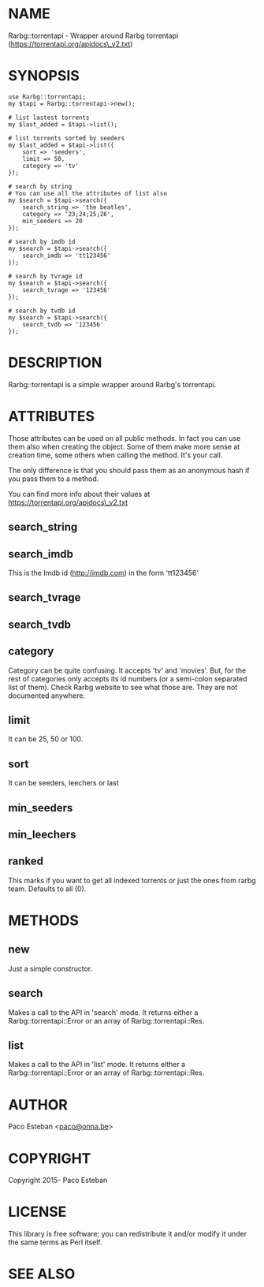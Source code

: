# NAME

Rarbg::torrentapi - Wrapper around Rarbg torrentapi (https://torrentapi.org/apidocs\_v2.txt)

# SYNOPSIS

    use Rarbg::torrentapi;
    my $tapi = Rarbg::torrentapi->new();
    
    # list lastest torrents
    my $last_added = $tapi->list();
    
    # list torrents sorted by seeders
    my $last_added = $tapi->list({
        sort => 'seeders',
        limit => 50,
        category => 'tv'
    });

    # search by string
    # You can use all the attributes of list also
    my $search = $tapi->search({
        search_string => 'the beatles',
        category => '23;24;25;26',
        min_seeders => 20
    });

    # search by imdb id
    my $search = $tapi->search({
        search_imdb => 'tt123456'
    });

    # search by tvrage id
    my $search = $tapi->search({
        search_tvrage => '123456'
    });

    # search by tvdb id
    my $search = $tapi->search({
        search_tvdb => '123456'
    });

# DESCRIPTION

Rarbg::torrentapi is a simple wrapper around Rarbg's torrentapi.

# ATTRIBUTES

Those attributes can be used on all public methods. In fact you can use them also when creating the object. Some of them make more sense at creation time, some others when calling the method. It's your call.

The only difference is that you should pass them as an anonymous hash if you pass them to a method.

You can find more info about their values at https://torrentapi.org/apidocs\_v2.txt

## search\_string

## search\_imdb

This is the Imdb id (http://imdb.com) in the form 'tt123456'

## search\_tvrage

## search\_tvdb

## category

Category can be quite confusing.
It accepts 'tv' and 'movies'. But, for the rest of categories only accepts its id numbers (or a semi-colon separated list of them).
Check Rarbg website to see what those are. They are not documented anywhere.

## limit

It can be 25, 50 or 100.

## sort

It can be seeders, leechers or last

## min\_seeders

## min\_leechers

## ranked

This marks if you want to get all indexed torrents or just the ones from rarbg team.
Defaults to all (0).

# METHODS

## new

Just a simple constructor.

## search

Makes a call to the API in 'search' mode. It returns either a Rarbg::torrentapi::Error or an array of  Rarbg::torrentapi::Res.

## list

Makes a call to the API in 'list' mode. It returns either a Rarbg::torrentapi::Error or an array of  Rarbg::torrentapi::Res.

# AUTHOR

Paco Esteban &lt;paco@onna.be>

# COPYRIGHT

Copyright 2015- Paco Esteban

# LICENSE

This library is free software; you can redistribute it and/or modify
it under the same terms as Perl itself.

# SEE ALSO
